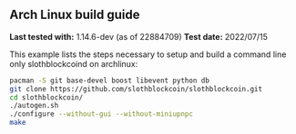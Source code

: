 Arch Linux build guide
----------------------

**Last tested with:** 1.14.6-dev (as of 22884709)
**Test date:** 2022/07/15

This example lists the steps necessary to setup and build a command line only
slothblockcoind on archlinux:

```sh
pacman -S git base-devel boost libevent python db
git clone https://github.com/slothblockcoin/slothblockcoin.git
cd slothblockcoin/
./autogen.sh
./configure --without-gui --without-miniupnpc
make
```
